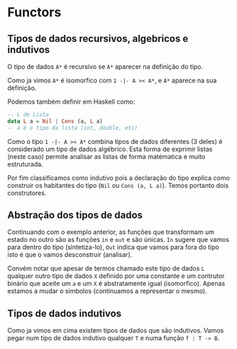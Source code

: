 # Functors

## Tipos de dados recursivos, algebricos e indutivos

O tipo de dados `A*` é recursivo se `A*` aparecer na definição do tipo.

Como ja vimos `A*` é isomorfico com `1 -|- A >< A*`, e `A*` aparece na sua definição.

Podemos também definir em Haskell como:

```haskell
-- L de Lista
data L a = Nil | Cons (a, L a)
-- a é o tipo da lista (int, double, etc)
```

Como o tipo `1 -|- A >< A*` combina tipos de dados diferentes (3 deles) é considerado um tipo de dados algébrico. Esta forma de exprimir listas (neste caso) permite analisar as listas de forma matématica e muito estruturada.


Por fim classificamos como indutivo pois a declaração do tipo explica como construir os habitantes do tipo (`Nil` ou `Cons (a, L a)`). Temos portanto dois construtores.

## Abstração dos tipos de dados

Continuando com o exemplo anterior, as funções que transformam um estado no outro são as funções `in` e `out` e são únicas.
`In` sugere que vamos para dentro do tipo (sintetiza-lo), `Out` indica que vamos para fora do tipo isto é que o vamos desconstruir (analisar).

Convém notar que apesar de termos chamado este tipo de dados `L` qualquer outro tipo de dados `X` definido por uma constante e um contrutor binário que aceite um `a` e um `X` é abstratamente igual (isomorfico). Apenas estamos a mudar o simbolos (continuamos a representar o mesmo).


## Tipos de dados indutivos

Como ja vimos em cima existem tipos de dados que são indutivos.
Vamos pegar num tipo de dados indutivo qualquer `T` e numa função `f : T -> B`.
